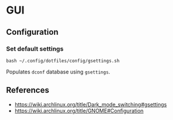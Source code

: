 # GUI

## Configuration

### Set default settings

```shell
bash ~/.config/dotfiles/config/gsettings.sh
```

Populates `dconf` database using `gsettings`.

## References

- https://wiki.archlinux.org/title/Dark_mode_switching#gsettings
- https://wiki.archlinux.org/title/GNOME#Configuration
